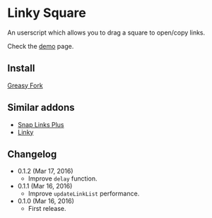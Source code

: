 Linky Square
============
An userscript which allows you to drag a square to open/copy links.

Check the [demo](https://rawgit.com/eight04/Linky-Square/master/demo.html) page.

Install
-------
[Greasy Fork](https://greasyfork.org/scripts/18006-linky-square)

Similar addons
--------------
* [Snap Links Plus](https://addons.mozilla.org/zh-tw/firefox/addon/snaplinksplus/)
* [Linky](https://addons.mozilla.org/zh-TW/firefox/addon/linky/)

Changelog
---------
* 0.1.2 (Mar 17, 2016)
	- Improve `delay` function.
* 0.1.1 (Mar 16, 2016)
	- Improve `updateLinkList` performance.
* 0.1.0 (Mar 16, 2016)
	- First release.